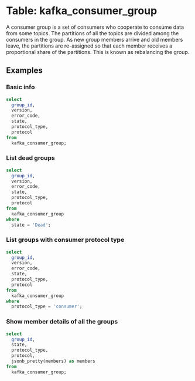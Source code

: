 # Table: kafka_consumer_group

A consumer group is a set of consumers who cooperate to consume data from some topics. The partitions of all the topics are divided among the consumers in the group. As new group members arrive and old members leave, the partitions are re-assigned so that each member receives a proportional share of the partitions. This is known as rebalancing the group.

## Examples

### Basic info

```sql
select
  group_id,
  version,
  error_code,
  state,
  protocol_type,
  protocol
from
  kafka_consumer_group;
```

### List dead groups

```sql
select
  group_id,
  version,
  error_code,
  state,
  protocol_type,
  protocol
from
  kafka_consumer_group
where
  state = 'Dead';
```

### List groups with consumer protocol type

```sql
select
  group_id,
  version,
  error_code,
  state,
  protocol_type,
  protocol
from
  kafka_consumer_group
where
  protocol_type = 'consumer';
```

### Show member details of all the groups

```sql
select
  group_id,
  state,
  protocol_type,
  protocol,
  jsonb_pretty(members) as members
from
  kafka_consumer_group;
```
